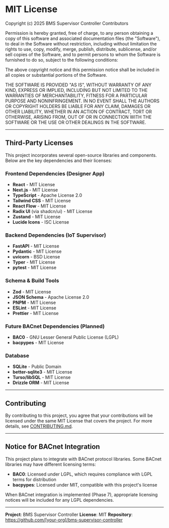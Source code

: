# MIT License

Copyright (c) 2025 BMS Supervisor Controller Contributors

Permission is hereby granted, free of charge, to any person obtaining a copy
of this software and associated documentation files (the "Software"), to deal
in the Software without restriction, including without limitation the rights
to use, copy, modify, merge, publish, distribute, sublicense, and/or sell
copies of the Software, and to permit persons to whom the Software is
furnished to do so, subject to the following conditions:

The above copyright notice and this permission notice shall be included in all
copies or substantial portions of the Software.

THE SOFTWARE IS PROVIDED "AS IS", WITHOUT WARRANTY OF ANY KIND, EXPRESS OR
IMPLIED, INCLUDING BUT NOT LIMITED TO THE WARRANTIES OF MERCHANTABILITY,
FITNESS FOR A PARTICULAR PURPOSE AND NONINFRINGEMENT. IN NO EVENT SHALL THE
AUTHORS OR COPYRIGHT HOLDERS BE LIABLE FOR ANY CLAIM, DAMAGES OR OTHER
LIABILITY, WHETHER IN AN ACTION OF CONTRACT, TORT OR OTHERWISE, ARISING FROM,
OUT OF OR IN CONNECTION WITH THE SOFTWARE OR THE USE OR OTHER DEALINGS IN THE
SOFTWARE.

---

## Third-Party Licenses

This project incorporates several open-source libraries and components. Below are the key dependencies and their licenses:

### Frontend Dependencies (Designer App)

- **React** - MIT License
- **Next.js** - MIT License
- **TypeScript** - Apache License 2.0
- **Tailwind CSS** - MIT License
- **React Flow** - MIT License
- **Radix UI** (via shadcn/ui) - MIT License
- **Zustand** - MIT License
- **Lucide Icons** - ISC License

### Backend Dependencies (IoT Supervisor)

- **FastAPI** - MIT License
- **Pydantic** - MIT License
- **uvicorn** - BSD License
- **Typer** - MIT License
- **pytest** - MIT License

### Schema & Build Tools

- **Zod** - MIT License
- **JSON Schema** - Apache License 2.0
- **PNPM** - MIT License
- **ESLint** - MIT License
- **Prettier** - MIT License

### Future BACnet Dependencies (Planned)

- **BAC0** - GNU Lesser General Public License (LGPL)
- **bacpypes** - MIT License

### Database

- **SQLite** - Public Domain
- **better-sqlite3** - MIT License
- **Turso/libSQL** - MIT License
- **Drizzle ORM** - MIT License

---

## Contributing

By contributing to this project, you agree that your contributions will be licensed under the same MIT License that covers the project. For more details, see [CONTRIBUTING.md](CONTRIBUTING.md).

---

## Notice for BACnet Integration

This project plans to integrate with BACnet protocol libraries. Some BACnet libraries may have different licensing terms:

- **BAC0**: Licensed under LGPL, which requires compliance with LGPL terms for distribution
- **bacpypes**: Licensed under MIT, compatible with this project's license

When BACnet integration is implemented (Phase 7), appropriate licensing notices will be included for any LGPL dependencies.

---

**Project**: BMS Supervisor Controller
**License**: MIT
**Repository**: https://github.com/[your-org]/bms-supervisor-controller
